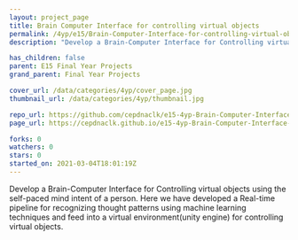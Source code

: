 ```yaml
---
layout: project_page
title: Brain Computer Interface for controlling virtual objects
permalink: /4yp/e15/Brain-Computer-Interface-for-controlling-virtual-objects
description: "Develop a Brain-Computer Interface for Controlling virtual objects using the self-paced mind intent of a person. Here we have developed a Real-time pipeline for recognizing thought patterns using machine learning techniques and feed into a virtual environment(unity engine) for controlling virtual objects."

has_children: false
parent: E15 Final Year Projects
grand_parent: Final Year Projects

cover_url: /data/categories/4yp/cover_page.jpg
thumbnail_url: /data/categories/4yp/thumbnail.jpg

repo_url: https://github.com/cepdnaclk/e15-4yp-Brain-Computer-Interface-for-controlling-virtual-objects
page_url: https://cepdnaclk.github.io/e15-4yp-Brain-Computer-Interface-for-controlling-virtual-objects

forks: 0
watchers: 0
stars: 0
started_on: 2021-03-04T18:01:19Z
---
```

Develop a Brain-Computer Interface for Controlling virtual objects using the self-paced mind intent of a person. Here we have developed a Real-time pipeline for recognizing thought patterns using machine learning techniques and feed into a virtual environment(unity engine) for controlling virtual objects.

